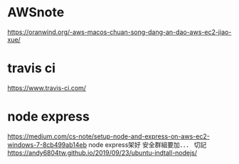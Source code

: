 # AWSnote
https://oranwind.org/-aws-macos-chuan-song-dang-an-dao-aws-ec2-jiao-xue/
# travis ci
https://www.travis-ci.com/
# node express
https://medium.com/cs-note/setup-node-and-express-on-aws-ec2-windows-7-8cb499ab14eb
node express架好 安全群組要加．．． 切記
https://andy6804tw.github.io/2019/09/23/ubuntu-indtall-nodejs/
